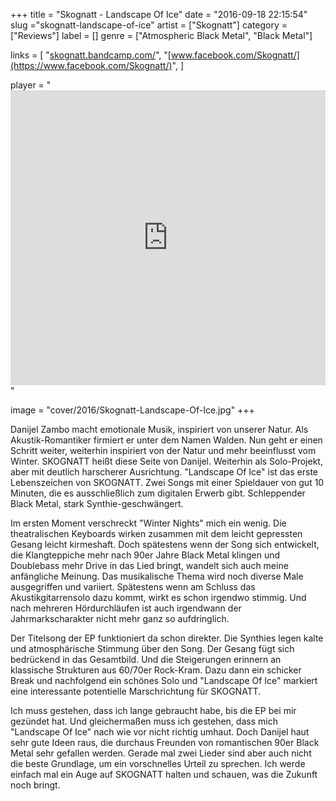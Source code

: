 +++
title = "Skognatt - Landscape Of Ice"
date = "2016-09-18 22:15:54"
slug ="skognatt-landscape-of-ice"
artist = ["Skognatt"]
category = ["Reviews"]
label = []
genre = ["Atmospheric Black Metal", "Black Metal"]

links = [
    "[skognatt.bandcamp.com/](https://skognatt.bandcamp.com/)",
    "[www.facebook.com/Skognatt/](https://www.facebook.com/Skognatt/)",
]

player = "<iframe style='border: 0; width: 100%; height: 472px;' src='https://bandcamp.com/EmbeddedPlayer/album=3688890795/size=large/bgcol=333333/linkcol=ffffff/artwork=none/transparent=true/' ></iframe>"

image = "cover/2016/Skognatt-Landscape-Of-Ice.jpg"
+++

Danijel Zambo macht emotionale Musik, inspiriert von unserer Natur. Als Akustik-Romantiker firmiert er unter dem Namen Walden. Nun geht er einen Schritt weiter, weiterhin inspiriert von der Natur und mehr beeinflusst vom Winter. SKOGNATT heißt diese Seite von Danijel. Weiterhin als Solo-Projekt, aber mit deutlich harscherer Ausrichtung. "Landscape Of Ice" ist das erste Lebenszeichen von SKOGNATT. Zwei Songs mit einer Spieldauer von gut 10 Minuten, die es ausschließlich zum digitalen Erwerb gibt. Schleppender Black Metal, stark Synthie-geschwängert.

Im ersten Moment verschreckt "Winter Nights" mich ein wenig. Die theatralischen Keyboards wirken zusammen mit dem leicht gepressten Gesang leicht kirmeshaft. Doch spätestens wenn der Song sich entwickelt, die Klangteppiche mehr nach 90er Jahre Black Metal klingen und Doublebass mehr Drive in das Lied bringt, wandelt sich auch meine anfängliche Meinung. Das musikalische Thema wird noch diverse Male ausgegriffen und variiert. Spätestens wenn am Schluss das Akustikgitarrensolo dazu kommt, wirkt es schon irgendwo stimmig. Und nach mehreren Hördurchläufen ist auch irgendwann der Jahrmarkscharakter nicht mehr ganz so aufdringlich.

Der Titelsong der EP funktioniert da schon direkter. Die Synthies legen kalte und atmosphärische Stimmung über den Song. Der Gesang fügt sich bedrückend in das Gesamtbild. Und die Steigerungen erinnern an klassische Strukturen aus 60/70er Rock-Kram. Dazu dann ein schicker Break und nachfolgend ein schönes Solo und "Landscape Of Ice" markiert eine interessante potentielle Marschrichtung für SKOGNATT.

Ich muss gestehen, dass ich lange gebraucht habe, bis die EP bei mir gezündet hat. Und gleichermaßen muss ich gestehen, dass mich "Landscape Of Ice" nach wie vor nicht richtig umhaut. Doch Danijel haut sehr gute Ideen raus, die durchaus Freunden von romantischen 90er Black Metal sehr gefallen werden.
Gerade mal zwei Lieder sind aber auch nicht die beste Grundlage, um ein vorschnelles Urteil zu sprechen. Ich werde einfach mal ein Auge auf SKOGNATT halten und schauen, was die Zukunft noch bringt.
